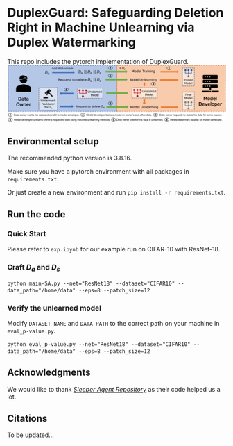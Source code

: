 # DuplexGuard: Safeguarding Deletion Right in Machine Unlearning via Duplex Watermarking
This repo includes the pytorch implementation of DuplexGuard.
![pipeline](pipeline.png)
## Environmental setup
The recommended python version is 3.8.16.

Make sure you have a pytorch environment with all packages in `requirements.txt`. 

Or just create a new environment and run `pip install -r requirements.txt`.

## Run the code
### Quick Start
Please refer to `exp.ipynb` for our example run on CIFAR-10 with ResNet-18.

### Craft $D_a$ and $D_s$
```
python main-SA.py --net="ResNet18" --dataset="CIFAR10" --data_path="/home/data" --eps=8 --patch_size=12
```
### Verify the unlearned model
Modify `DATASET_NAME` and `DATA_PATH` to the correct path on your machine in `eval_p-value.py`.
```
python eval_p-value.py --net="ResNet18" --dataset="CIFAR10" --data_path="/home/data" --eps=8 --patch_size=12
```

## Acknowledgments
We would like to thank [*Sleeper Agent Repository*](https://github.com/hsouri/Sleeper-Agent) as their code helped us a lot.

## Citations
To be updated...
